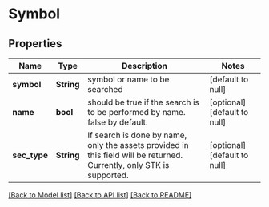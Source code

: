 # Symbol

## Properties
Name | Type | Description | Notes
------------ | ------------- | ------------- | -------------
**symbol** | **String** | symbol or name to be searched | [default to null]
**name** | **bool** | should be true if the search is to be performed by name. false by default. | [optional] [default to null]
**sec_type** | **String** | If search is done by name, only the assets provided in this field will be returned. Currently, only STK is supported. | [optional] [default to null]

[[Back to Model list]](../README.md#documentation-for-models) [[Back to API list]](../README.md#documentation-for-api-endpoints) [[Back to README]](../README.md)


